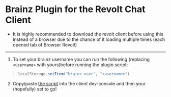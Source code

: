 # Brainz Plugin for the Revolt Chat Client

- It is highly recommended to download the revolt client before using this instead of a browser due to the chance of it loading multiple times (each opened tab of Browser Revolt)
------

1. To set your brainz username you can run the following (replacing `<username>` with yours)before running the plugin script:
> ```js
> localStorage.setItem("brainz-user", "<username>")
> ```

2. Copy/paste [the script](https://github.com/RevoltBots/plugins/blob/main/a2/brainz.plugin.js) into the client dev-console and then your (hopefully) set to go!
